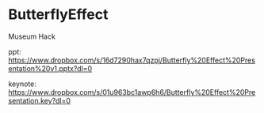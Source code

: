 # ButterflyEffect
Museum Hack

ppt: https://www.dropbox.com/s/16d7290hax7qzpj/Butterfly%20Effect%20Presentation%20v1.pptx?dl=0

keynote: https://www.dropbox.com/s/01u963bc1awp6h6/Butterfly%20Effect%20Presentation.key?dl=0
